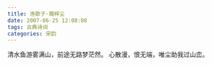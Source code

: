 ```yaml
---
title: 渔歌子·赠梓尘
date: 2007-06-25 12:08:08
tags: 古典诗词
categories: 宋韵
---
```

清水鱼游雾满山，前途无路梦茫然。
心散漫，恨无端，唯尘助我过山峦。